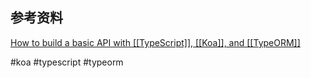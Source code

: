 
## 参考资料
[How to build a basic API with [[TypeScript]], [[Koa]], and [[TypeORM]]](https://inviqa.com/blog/how-build-basic-api-typescript-koa-and-typeorm)


#koa #typescript #typeorm
